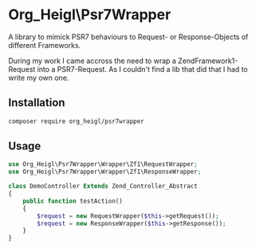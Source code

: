 # Org_Heigl\Psr7Wrapper

A library to mimick PSR7 behaviours to Request- or
Response-Objects of different Frameworks.

During my work I came accross the need to wrap a ZendFramework1-Request into a
PSR7-Request. As I couldn't find a lib that did that I had to write my own one.

## Installation

```bash
composer require org_heigl/psr7wrapper
```

## Usage

```php
use Org_Heigl\Psr7Wrapper\Wrapper\Zf1\RequestWrapper;
use Org_Heigl\Psr7Wrapper\Wrapper\Zf1\ResponseWrapper;

class DemoController Extends Zend_Controller_Abstract
{
    public function testAction()
    {
        $request = new RequestWrapper($this->getRequest());
        $request = new ResponseWrapper($this->getResponse());
    }
}
```

